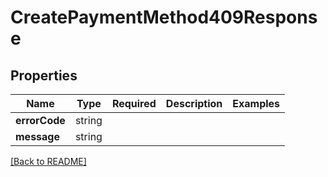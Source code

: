 # CreatePaymentMethod409Response



## Properties

| Name | Type | Required | Description | Examples |
|------------|:-------------:|:-------------:|-------------|:-------------:|
| **errorCode** |string |  |  | | |
| **message** |string |  |  | | |



[[Back to README]](../../README.md)